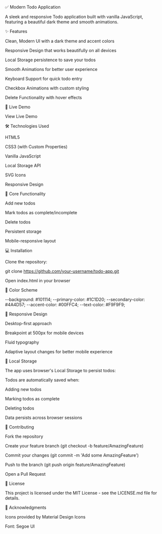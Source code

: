 ✅ Modern Todo Application

A sleek and responsive Todo application built with vanilla JavaScript, featuring a beautiful dark theme and smooth animations.



✨ Features

Clean, Modern UI with a dark theme and accent colors

Responsive Design that works beautifully on all devices

Local Storage persistence to save your todos

Smooth Animations for better user experience

Keyboard Support for quick todo entry

Checkbox Animations with custom styling

Delete Functionality with hover effects

🚀 Live Demo

View Live Demo 

🛠️ Technologies Used

HTML5

CSS3 (with Custom Properties)

Vanilla JavaScript

Local Storage API

SVG Icons

Responsive Design

🎯 Core Functionality

Add new todos

Mark todos as complete/incomplete

Delete todos

Persistent storage

Mobile-responsive layout

💻 Installation

Clone the repository:

git clone https://github.com/your-username/todo-app.git

Open index.html in your browser

🎨 Color Scheme

--background: #101114;
--primary-color: #1C1D20;
--secondary-color: #4A4D57;
--accent-color: #00FFC4;
--text-color: #F9F9F9;

📱 Responsive Design

Desktop-first approach

Breakpoint at 500px for mobile devices

Fluid typography

Adaptive layout changes for better mobile experience

🔧 Local Storage

The app uses browser's Local Storage to persist todos:

Todos are automatically saved when:

Adding new todos

Marking todos as complete

Deleting todos

Data persists across browser sessions

🤝 Contributing

Fork the repository

Create your feature branch (git checkout -b feature/AmazingFeature)

Commit your changes (git commit -m 'Add some AmazingFeature')

Push to the branch (git push origin feature/AmazingFeature)

Open a Pull Request

📄 License

This project is licensed under the MIT License - see the LICENSE.md file for details.

🙏 Acknowledgments

Icons provided by Material Design Icons

Font: Segoe UI